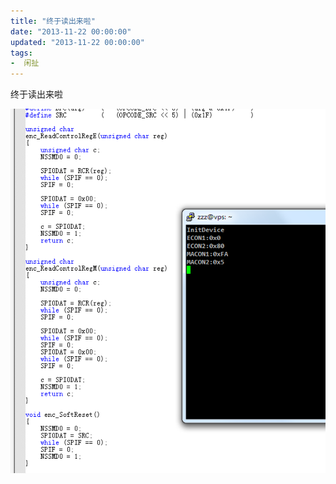 ```yaml
---
title: "终于读出来啦"
date: "2013-11-22 00:00:00"
updated: "2013-11-22 00:00:00"
tags:
-  闲扯
---
```



终于读出来啦

[](/notename/ "archive 20131122")

![image_1bl03s7851ta810kec3v1d3t1i8c9.png-39.6kB][1]

  [1]: /images/d3bf11ca3494cc8099c20e84b352b1e6.png
